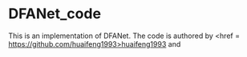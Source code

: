# DFANet_code

This is an implementation of DFANet. The code is authored by <href = https://github.com/huaifeng1993>huaifeng1993</href> and 
